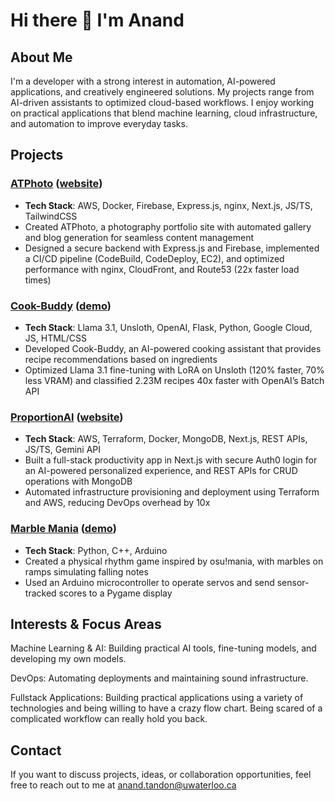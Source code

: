 # Hi there 👋 I'm Anand

## About Me

I'm a developer with a strong interest in automation, AI-powered applications, and creatively engineered solutions. My projects range from AI-driven assistants to optimized cloud-based workflows. I enjoy working on practical applications that blend machine learning, cloud infrastructure, and automation to improve everyday tasks.

## Projects

### [ATPhoto](https://github.com/m3di0cre3/at_photo_frontend) ([website](https://atphoto.net))

- **Tech Stack**: AWS, Docker, Firebase, Express.js, nginx, Next.js, JS/TS, TailwindCSS
- Created ATPhoto, a photography portfolio site with automated gallery and blog generation for seamless content management
- Designed a secure backend with Express.js and Firebase, implemented a CI/CD pipeline (CodeBuild, CodeDeploy, EC2), and optimized performance with nginx, CloudFront, and Route53 (22x faster load times)

### [Cook-Buddy](https://github.com/DarrelFW321/Cook-Buddy) ([demo](https://www.youtube.com/watch?v=q-WvIjfFc7Q))

- **Tech Stack**: Llama 3.1, Unsloth, OpenAI, Flask, Python, Google Cloud, JS, HTML/CSS
- Developed Cook-Buddy, an AI-powered cooking assistant that provides recipe recommendations based on ingredients
- Optimized Llama 3.1 fine-tuning with LoRA on Unsloth (120% faster, 70% less VRAM) and classified 2.23M recipes 40x faster with OpenAI’s Batch API

### [ProportionAl](https://github.com/enxilium/proportion) ([website](https://proportionai.xyz))

- **Tech Stack**: AWS, Terraform, Docker, MongoDB, Next.js, REST APIs, JS/TS, Gemini API
- Built a full-stack productivity app in Next.js with secure Auth0 login for an AI-powered personalized experience, and REST APIs for CRUD operations with MongoDB
- Automated infrastructure provisioning and deployment using Terraform and AWS, reducing DevOps overhead by 10x

### [Marble Mania](https://github.com/m3di0cre3/MarbleMania) ([demo](https://2ly.link/23DHq))

- **Tech Stack**: Python, C++, Arduino
- Created a physical rhythm game inspired by osu!mania, with marbles on ramps simulating falling notes
- Used an Arduino microcontroller to operate servos and send sensor-tracked scores to a Pygame display


## Interests & Focus Areas

Machine Learning & AI: Building practical AI tools, fine-tuning models, and developing my own models.

DevOps: Automating deployments and maintaining sound infrastructure.

Fullstack Applications: Building practical applications using a variety of technologies and being willing to have a crazy flow chart. Being scared of a complicated workflow can really hold you back.


## Contact

If you want to discuss projects, ideas, or collaboration opportunities, feel free to reach out to me at [anand.tandon@uwaterloo.ca](mailto:anand.tandon@uwaterloo.ca)

